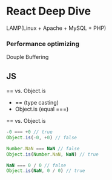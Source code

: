 # React Deep Dive

LAMP(Linux + Apache + MySQL + PHP)

### Performance optimizing
Douple Buffering

## JS
== vs. Object.is
  - == (type casting)
  - Object.is (equal ===)

== vs. Object.is
```js
-0 === +0 // true
Object.is(-0, +0) // false

Number.NaN === NaN // false
Object.is(Number.NaN, NaN) // true

NaN === 0 / 0 // false
Object.is(NaN, 0 / 0) // true
```

